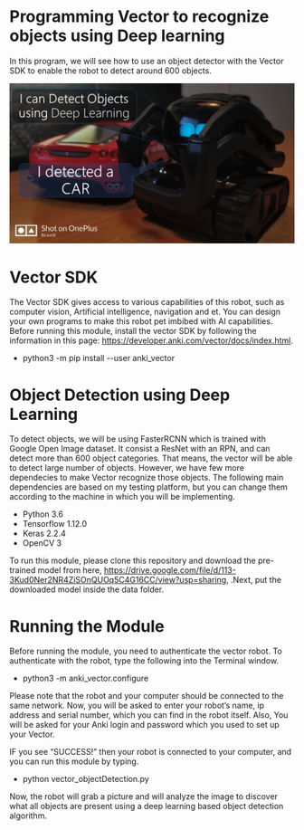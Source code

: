 
# Programming Vector to recognize objects using Deep learning
In this program, we will see how to use an object detector with the Vector SDK to enable the robot to detect around 600 objects.

<img src="https://github.com/surajitsaikia27/Vector_robot_ObjectDetection/blob/master/vector.PNG" />

# Vector SDK
The Vector SDK gives access to various capabilities of this robot, such as computer vision, Artificial intelligence, navigation and et. You can design your own programs to make this robot pet imbibed with AI capabilities. Before running this module, install the vector SDK by following the information in this page: https://developer.anki.com/vector/docs/index.html.  
- python3 -m pip install --user anki_vector
# Object Detection using Deep Learning
To detect objects, we will be using FasterRCNN which is trained with Google Open Image dataset. It consist a ResNet with an RPN, and can detect more than 600 object categories. That means, the vector will be able to detect large number of objects. However, we have few more dependecies to make Vector recognize those objects. The following main dependencies are based on my testing platform, but you can change them according to the machine in which you will be implementing.
 - Python 3.6 
 - Tensorflow 1.12.0
 - Keras 2.2.4
 - OpenCV 3

To run this module, please clone this repository and download the pre-trained model from here, https://drive.google.com/file/d/113-3Kud0Ner2NR4ZiSOnQUOq5C4G16CC/view?usp=sharing, .Next, put the downloaded model inside the data folder.

# Running the Module
Before running the module, you need to authenticate the vector robot.
To authenticate with the robot, type the following into the Terminal window. 

- python3 -m anki_vector.configure

Please note that the robot and your computer should be connected to the same network.
Now, you will be asked to enter your robot’s name, ip address and serial number, which you can find in the robot itself. Also, You will be asked for your Anki login and password which you used to set up your Vector.

IF you see “SUCCESS!” then your robot is connected to your computer, and you can run this module by typing.

- python vector_objectDetection.py

Now, the robot will grab a picture and will analyze the image to discover what all objects are present  using a deep learning based object detection algorithm.
